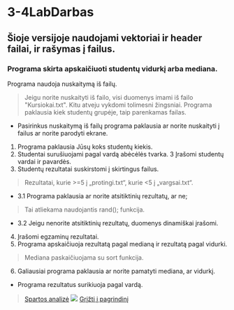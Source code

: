# 3-4LabDarbas
## Šioje versijoje naudojami vektoriai ir header failai, ir rašymas į failus.
### Programa skirta apskaičiuoti studentų vidurkį arba mediana.
Programa naudoja nuskaitymą iš failų.
>Jeigu norite nuskaityti iš failo, visi duomenys imami iš failo "Kursiokai.txt". Kitu atveju vykdomi tolimesni žingsniai.
>Programa paklausia kiek studentų grupėje, taip parenkamas failas.
* Pasirinkus nuskaitymą iš failų programa paklausia ar norite nuskaityti į failus ar norite parodyti ekrane.
1. Programa paklausia Jūsų koks studentų kiekis.
2. Studentai surušiuojami pagal vardą abėcėlės tvarka.
3 Įrašomi studentų vardai ir pavardės.
4. Studentų rezultatai suskirstomi į skirtingus failus.
> Rezultatai, kurie >=5 į „protingi.txt“, kurie <5 į „vargsai.txt“.
* 3.1 Programa paklausia ar norite atsitiktinių rezultatų, ar ne;
> Tai atliekama naudojantis rand(); funkcija.
* 3.2 Jeigu nenorite atsitiktinių rezultatų, duomenys dinamiškai įrašomi.
4. Įrašomi egzaminų rezultatai.
5. Programa apskaičiuoja rezultatą pagal medianą ir rezultatą pagal vidurki.
> Mediana paskaičiuojama su sort <algorithm> funkcija.
6. Galiausiai programa paklausia ar norite pamatyti mediana, ar vidurkį.
* Programa rezultatus surikiuoja pagal vardą.
>[Spartos analizė](https://github.com/DainiusKun/3-4LabDarbas/blob/0.4V/3-4LabVector/Spartos%20analize.xlsx)
 ![](https://imgur.com/RsUUQwz)
>[Grįžti į pagrindinį](https://github.com/DainiusKun/3-4LabDarbas/tree/master)
